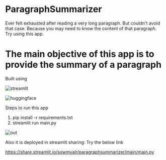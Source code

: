 # ParagraphSummarizer

Ever felt exhausted after reading a very long paragraph. But couldn't avoid that case. 
Because you may need to know the content of that paragraph. Try using this app.

# The main objective of this app is to provide the summary of a paragraph

Built using

![streamlit](https://static.streamlit.io/badges/streamlit_badge_black_white.svg)

![huggingface](https://raw.githubusercontent.com/huggingface/transformers/master/docs/source/imgs/transformers_logo_name.png)

Steps to run this app

1. pip install -r requirements.txt
2. streamlit run main.py

![out](https://user-images.githubusercontent.com/15843240/116246299-7c22a180-a787-11eb-8096-f6f97ae1293f.gif)


Also it is deployed in streamlit sharing: Try the below link

https://share.streamlit.io/sowmyalr/paragraphsummarizer/main/main.py
